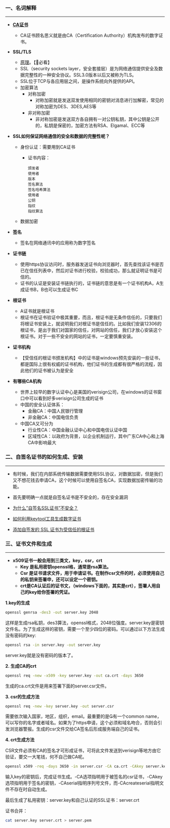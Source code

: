 ### 一、名词解释

***

* **[CA证书](https://www.cnblogs.com/fps2tao/p/10036910.html)**

  *  CA证书顾名思义就是由CA（Certification Authority）机构发布的数字证书。

* **SSL/TLS**

  * [原理](https://segmentfault.com/a/1190000002554673)。【🌟必看】
  * SSL（security sockets layer，安全套接层）是为网络通信提供安全及数据完整性的一种安全协议。SSL3.0版本以后又被称为TLS。
  * SSL位于TCP与各应用层之间，是操作系统向外提供的API。
  * 加密算法
    * 对称加密
      * 对称加密就是发送双发使用相同的密钥对消息进行加解密，常见的对称加密为DES、3DES,AES等
    * 非对称加密
      * 非对称加密是发送双方各自拥有一对公钥私钥，其中公钥是公开的，私钥是保密的，加密方法有RSA、Elgamal、ECC等

* **SSL如何保证网络通信的安全和数据的完整性呢？**

  * 身份认证：需要用到CA证书

    * 证书内容：

      ```
      颁发者
      使用者
      版本
      签名算法
      签名哈希算法
      使用者
      公钥
      指纹
      指纹算法
      ```

  * 数据加密

* **签名**

  * 签名在网络通讯中的应用称为数字签名

* **证书链**
  * 使用https协议访问时，服务器发送证书向浏览器时，首先查找该证书是否已在信任列表中，然后对证书进行校验，校验成功，那么就证明证书是可信的。
  * 证书的认证是安装证书链执行的，证书链的意思是有一个证书机构A，A生成证书B，B也可以生成证书C
* **根证书**
  * A证书就是根证书
  * 根证书在证书验证中极其重要，而且，根证书是无条件信任的，只要我们将根证书安装上，就说明我们对根证书是信任的。比如我们安装12306的根证书，是出于我们对国家的信任，对网站的信任，我们才放心安装这个根证书。对于一些不安全的网站的证书，一定要慎重安装。
* **证书机构**
  * 【受信任的根证书颁发机构】中的证书是windows预先安装的一些证书，都是国际上很有权威的证书机构，他们证书的生成都有很严格的流程，因此他们的证书被认为是安全

* **有哪些CA机构**
  * 世界上较早的数字认证中心是美国的verisign公司，在windows的证书窗口中可以看到好多verisign公司生成的证书
  * 中国的安全认证体系：
    * 金融CA：中国人民银行管理
    * 非金融CA：中国电信负责
  * 中国CA又可分为
    * 行业性CA：中国金融认证中心和中国电信认证中国
    * 区域性CA：以政府为背景，以企业机制运行，其中广东CA中心和上海CA中影响最大

### 二、自签名证书的如何生成、安装

***

* 有时候，我们在内部系统传输数据需要使用SSL协议，对数据加密，但是我们又不想花钱去申请CA，这个时候可以使用自签名CA，实现数据加密传输的功能。
* 首先要明确一点就是自签名证书是不安全的，存在安全漏洞

* [为什么”自签名SSL证书”不安全？](https://www.cnblogs.com/liyy2015/p/7649837.html)
* [如何利用keytool工具生成数字证书](https://jingyan.baidu.com/article/b0b63dbfe18eff4a483070f4.html)
* [添加自签发的 SSL 证书为受信任的根证书](https://cnzhx.net/blog/self-signed-certificate-as-trusted-root-ca-in-windows/)

### 三、证书文件和生成

***

* **x509证书一般会用到三类文，key，csr，crt**
  * **Key 是私用密钥openssl格，通常是rsa算法。**
  * **Csr 是证书请求文件，用于申请证书。在制作csr文件的时，必须使用自己的私钥来签署申，还可以设定一个密钥。**
  * **crt是CA认证后的证书文，（windows下面的，其实是crt），签署人用自己的key给你签署的凭证。**

**1.key的生成** 

```bash
openssl genrsa -des3 -out server.key 2048
```

这样是生成rsa私钥，des3算法，openssl格式，2048位强度。server.key是密钥文件名。为了生成这样的密钥，需要一个至少四位的密码。可以通过以下方法生成没有密码的key:

```bash
openssl rsa -in server.key -out server.key
```

server.key就是没有密码的版本了。 

**2. 生成CA的crt**

```bash
openssl req -new -x509 -key server.key -out ca.crt -days 3650
```

生成的ca.crt文件是用来签署下面的server.csr文件。 

**3. csr的生成方法**

```bash
openssl req -new -key server.key -out server.csr
```

需要依次输入国家，地区，组织，email。最重要的是有一个common name，可以写你的名字或者域名。如果为了https申请，这个必须和域名吻合，否则会引发浏览器警报。生成的csr文件交给CA签名后形成服务端自己的证书。 

**4. crt生成方法**

CSR文件必须有CA的签名才可形成证书，可将此文件发送到verisign等地方由它验证，要交一大笔钱，何不自己做CA呢。

```bash
openssl x509 -req -days 3650 -in server.csr -CA ca.crt -CAkey server.key -CAcreateserial -out server.crt
```

输入key的密钥后，完成证书生成。-CA选项指明用于被签名的csr证书，-CAkey选项指明用于签名的密钥，-CAserial指明序列号文件，而-CAcreateserial指明文件不存在时自动生成。

最后生成了私用密钥：server.key和自己认证的SSL证书：server.crt

证书合并：

```bash
cat server.key server.crt > server.pem
```